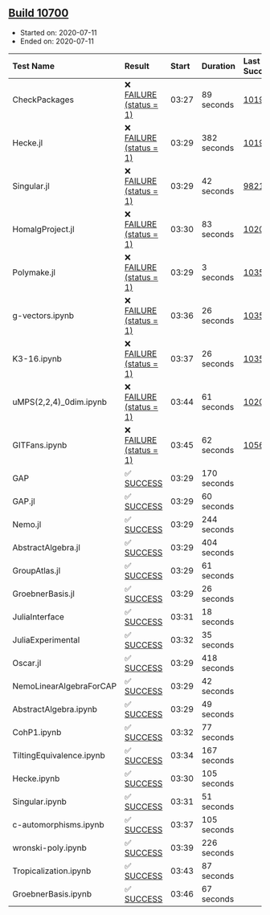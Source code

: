 ## [Build 10700](https://oscarci.mathematik.uni-kl.de/job/oscar/10700/)

* Started on: 2020-07-11
* Ended on: 2020-07-11

| Test Name    | Result | Start | Duration | Last Success | First Failure |
|:-------------|:-------|:------|:---------|:-------------|:--------------|
| CheckPackages | ❌ [FAILURE (status = 1)](https://oscarci.mathematik.uni-kl.de/job/oscar/10700/artifact/logs/build-10700/CheckPackages.log) | 03:27 | 89 seconds | [10197](https://oscarci.mathematik.uni-kl.de/job/oscar/10197/) | [10198](https://oscarci.mathematik.uni-kl.de/job/oscar/10198/) |
| Hecke.jl | ❌ [FAILURE (status = 1)](https://oscarci.mathematik.uni-kl.de/job/oscar/10700/artifact/logs/build-10700/Hecke.jl.log) | 03:29 | 382 seconds | [10197](https://oscarci.mathematik.uni-kl.de/job/oscar/10197/) | [10198](https://oscarci.mathematik.uni-kl.de/job/oscar/10198/) |
| Singular.jl | ❌ [FAILURE (status = 1)](https://oscarci.mathematik.uni-kl.de/job/oscar/10700/artifact/logs/build-10700/Singular.jl.log) | 03:29 | 42 seconds | [9821](https://oscarci.mathematik.uni-kl.de/job/oscar/9821/) | [9822](https://oscarci.mathematik.uni-kl.de/job/oscar/9822/) |
| HomalgProject.jl | ❌ [FAILURE (status = 1)](https://oscarci.mathematik.uni-kl.de/job/oscar/10700/artifact/logs/build-10700/HomalgProject.jl.log) | 03:30 | 83 seconds | [10209](https://oscarci.mathematik.uni-kl.de/job/oscar/10209/) | [10210](https://oscarci.mathematik.uni-kl.de/job/oscar/10210/) |
| Polymake.jl | ❌ [FAILURE (status = 1)](https://oscarci.mathematik.uni-kl.de/job/oscar/10700/artifact/logs/build-10700/Polymake.jl.log) | 03:29 | 3 seconds | [10356](https://oscarci.mathematik.uni-kl.de/job/oscar/10356/) | [10357](https://oscarci.mathematik.uni-kl.de/job/oscar/10357/) |
| g-vectors.ipynb | ❌ [FAILURE (status = 1)](https://oscarci.mathematik.uni-kl.de/job/oscar/10700/artifact/logs/build-10700/g-vectors.ipynb.log) | 03:36 | 26 seconds | [10356](https://oscarci.mathematik.uni-kl.de/job/oscar/10356/) | [10357](https://oscarci.mathematik.uni-kl.de/job/oscar/10357/) |
| K3-16.ipynb | ❌ [FAILURE (status = 1)](https://oscarci.mathematik.uni-kl.de/job/oscar/10700/artifact/logs/build-10700/K3-16.ipynb.log) | 03:37 | 26 seconds | [10356](https://oscarci.mathematik.uni-kl.de/job/oscar/10356/) | [10357](https://oscarci.mathematik.uni-kl.de/job/oscar/10357/) |
| uMPS(2,2,4)_0dim.ipynb | ❌ [FAILURE (status = 1)](https://oscarci.mathematik.uni-kl.de/job/oscar/10700/artifact/logs/build-10700/uMPS-2-2-4-_0dim.ipynb.log) | 03:44 | 61 seconds | [10209](https://oscarci.mathematik.uni-kl.de/job/oscar/10209/) | [10210](https://oscarci.mathematik.uni-kl.de/job/oscar/10210/) |
| GITFans.ipynb | ❌ [FAILURE (status = 1)](https://oscarci.mathematik.uni-kl.de/job/oscar/10700/artifact/logs/build-10700/GITFans.ipynb.log) | 03:45 | 62 seconds | [10566](https://oscarci.mathematik.uni-kl.de/job/oscar/10566/) | [10567](https://oscarci.mathematik.uni-kl.de/job/oscar/10567/) |
| GAP | ✅ [SUCCESS](https://oscarci.mathematik.uni-kl.de/job/oscar/10700/artifact/logs/build-10700/GAP.log) | 03:29 | 170 seconds |  |  |
| GAP.jl | ✅ [SUCCESS](https://oscarci.mathematik.uni-kl.de/job/oscar/10700/artifact/logs/build-10700/GAP.jl.log) | 03:29 | 60 seconds |  |  |
| Nemo.jl | ✅ [SUCCESS](https://oscarci.mathematik.uni-kl.de/job/oscar/10700/artifact/logs/build-10700/Nemo.jl.log) | 03:29 | 244 seconds |  |  |
| AbstractAlgebra.jl | ✅ [SUCCESS](https://oscarci.mathematik.uni-kl.de/job/oscar/10700/artifact/logs/build-10700/AbstractAlgebra.jl.log) | 03:29 | 404 seconds |  |  |
| GroupAtlas.jl | ✅ [SUCCESS](https://oscarci.mathematik.uni-kl.de/job/oscar/10700/artifact/logs/build-10700/GroupAtlas.jl.log) | 03:29 | 61 seconds |  |  |
| GroebnerBasis.jl | ✅ [SUCCESS](https://oscarci.mathematik.uni-kl.de/job/oscar/10700/artifact/logs/build-10700/GroebnerBasis.jl.log) | 03:29 | 26 seconds |  |  |
| JuliaInterface | ✅ [SUCCESS](https://oscarci.mathematik.uni-kl.de/job/oscar/10700/artifact/logs/build-10700/JuliaInterface.log) | 03:31 | 18 seconds |  |  |
| JuliaExperimental | ✅ [SUCCESS](https://oscarci.mathematik.uni-kl.de/job/oscar/10700/artifact/logs/build-10700/JuliaExperimental.log) | 03:32 | 35 seconds |  |  |
| Oscar.jl | ✅ [SUCCESS](https://oscarci.mathematik.uni-kl.de/job/oscar/10700/artifact/logs/build-10700/Oscar.jl.log) | 03:29 | 418 seconds |  |  |
| NemoLinearAlgebraForCAP | ✅ [SUCCESS](https://oscarci.mathematik.uni-kl.de/job/oscar/10700/artifact/logs/build-10700/NemoLinearAlgebraForCAP.log) | 03:29 | 42 seconds |  |  |
| AbstractAlgebra.ipynb | ✅ [SUCCESS](https://oscarci.mathematik.uni-kl.de/job/oscar/10700/artifact/logs/build-10700/AbstractAlgebra.ipynb.log) | 03:29 | 49 seconds |  |  |
| CohP1.ipynb | ✅ [SUCCESS](https://oscarci.mathematik.uni-kl.de/job/oscar/10700/artifact/logs/build-10700/CohP1.ipynb.log) | 03:32 | 77 seconds |  |  |
| TiltingEquivalence.ipynb | ✅ [SUCCESS](https://oscarci.mathematik.uni-kl.de/job/oscar/10700/artifact/logs/build-10700/TiltingEquivalence.ipynb.log) | 03:34 | 167 seconds |  |  |
| Hecke.ipynb | ✅ [SUCCESS](https://oscarci.mathematik.uni-kl.de/job/oscar/10700/artifact/logs/build-10700/Hecke.ipynb.log) | 03:30 | 105 seconds |  |  |
| Singular.ipynb | ✅ [SUCCESS](https://oscarci.mathematik.uni-kl.de/job/oscar/10700/artifact/logs/build-10700/Singular.ipynb.log) | 03:31 | 51 seconds |  |  |
| c-automorphisms.ipynb | ✅ [SUCCESS](https://oscarci.mathematik.uni-kl.de/job/oscar/10700/artifact/logs/build-10700/c-automorphisms.ipynb.log) | 03:37 | 105 seconds |  |  |
| wronski-poly.ipynb | ✅ [SUCCESS](https://oscarci.mathematik.uni-kl.de/job/oscar/10700/artifact/logs/build-10700/wronski-poly.ipynb.log) | 03:39 | 226 seconds |  |  |
| Tropicalization.ipynb | ✅ [SUCCESS](https://oscarci.mathematik.uni-kl.de/job/oscar/10700/artifact/logs/build-10700/Tropicalization.ipynb.log) | 03:43 | 87 seconds |  |  |
| GroebnerBasis.ipynb | ✅ [SUCCESS](https://oscarci.mathematik.uni-kl.de/job/oscar/10700/artifact/logs/build-10700/GroebnerBasis.ipynb.log) | 03:46 | 67 seconds |  |  |
